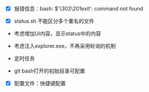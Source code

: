 - [x] 报错信息：bash: $'\302\201exit': command not found

- [x] status.sh 不能区分多个重名的文件

- 考虑增加UI内容，显示status中的内容

- 考虑注入explorer.exe，不再采用轮询的机制

- 定时任务

- git bash打开的初始目录可配置

- [x] 配置文件：快捷键配置




